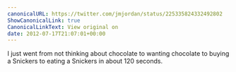 ```yaml
---
canonicalURL: https://twitter.com/jmjordan/status/225335824332492802
ShowCanonicalLink: true
CanonicalLinkText: View original on
date: 2012-07-17T21:07:01+00:00
---
```

I just went from not thinking about chocolate to wanting chocolate to buying a Snickers to eating a Snickers in about 120 seconds.